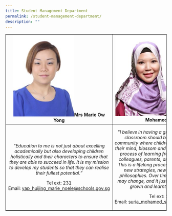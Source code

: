 ```yaml
---
title: Student Management Department
permalink: /student-management-department/
description: ""
---
```

<table style="border-collapse: collapse; width: 100%;" border="1">
<tbody>
<tr>
<td style="width: 33.3333%; text-align: center;"><img style="width: 60%;" src="/images/smd1.jpg" /><strong>Mrs Marie Ow Yong</strong></td>
<td style="width: 33.3333%; text-align: center;"><img style="width: 64%;" src="/images/smd2.jpg" /><strong>Mdm Suria Bte Mohamed Sani</strong></td>
<td style="width: 33.3333%; text-align: center;"><img style="width: 77%;" src="/images/smd3.jpg" /><strong>Mrs Francesca d'Armancourt</strong></td>
</tr>
<tr>
<td style="width: 33.3333%; text-align: center;">
<p><em>&ldquo;Education to me is not just about excelling academically but also developing children holistically and their characters to ensure that they are able to succeed in life. It is my mission to develop my students so that they can realise their fullest potential.&rdquo;</em></p>
<p>Tel&nbsp;ext: 231<br />Email:&nbsp;<a href="mailto:yap_huijing_marie_noele@schools.gov.sg">yap_huijing_marie_noele@schools.gov.sg</a></p>
</td>
<td style="width: 33.3333%; text-align: center;">
<p><em>"I believe in having a growth mind set. My classroom should be a safe, caring community where children are able to speak their mind, blossom and grow. Teaching is a process of learning from your students, colleagues, parents, and the community. This is a lifelong process where you learn new strategies, new ideas, and new philosophies. Over time, my perspective may change, and it just means that I have grown and learnt new things.&rdquo;</em></p>

<p>Tel ext: 262<br />Email:&nbsp;<a href="mailto:suria_mohamed_sani@schools.gov.sg">suria_mohamed_sani@schools.gov.sg</a></p>
</td>
<td style="width: 33.3333%; text-align: center;">
<p><em>"The mind of a child is a boundless universe of imagination, curiosity and knowledge. I believe in opening up enriching experiences and opportunities to develop a child holistically. In discovering their passion and finding joy in learning every&nbsp;day, they can make their dreams become tomorrow's reality."</em></p>
<p>Tel&nbsp;ext: 211<br />Email:&nbsp;<a href="mailto:chan_jia_hui_francesca@schools.gov.sg" target="_blank" rel="noopener">chan_jia_hui_francesca@moe.<wbr />edu.sg</a></p>
</td>
</tr>
</tbody>
</table>
